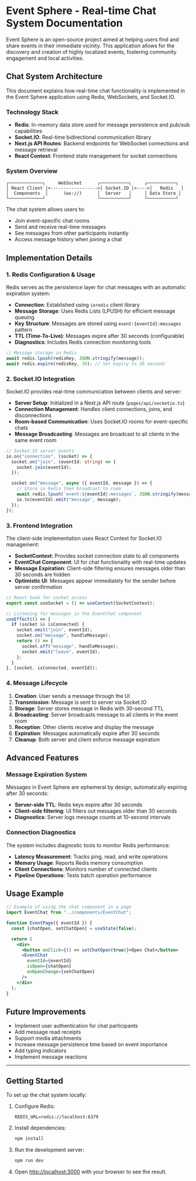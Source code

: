 # Event Sphere - Real-time Chat System Documentation

Event Sphere is an open-source project aimed at helping users find and share events in their immediate vicinity. This application allows for the discovery and creation of highly localized events, fostering community engagement and local activities.

## Chat System Architecture

This document explains how real-time chat functionality is implemented in the Event Sphere application using Redis, WebSockets, and Socket.IO.

### Technology Stack

- **Redis**: In-memory data store used for message persistence and pub/sub capabilities
- **Socket.IO**: Real-time bidirectional communication library
- **Next.js API Routes**: Backend endpoints for WebSocket connections and message retrieval
- **React Context**: Frontend state management for socket connections

### System Overview

```
┌─────────────┐     WebSocket      ┌───────────┐     ┌───────────┐
│ React Client │<------------------>│ Socket.IO │<---->│   Redis   │
│  Components  │      (ws://)      │  Server   │     │ Data Store │
└─────────────┘                    └───────────┘     └───────────┘
```

The chat system allows users to:

- Join event-specific chat rooms
- Send and receive real-time messages
- See messages from other participants instantly
- Access message history when joining a chat

## Implementation Details

### 1. Redis Configuration & Usage

Redis serves as the persistence layer for chat messages with an automatic expiration system:

- **Connection**: Established using `ioredis` client library
- **Message Storage**: Uses Redis Lists (LPUSH) for efficient message queuing
- **Key Structure**: Messages are stored using `event:{eventId}:messages` pattern
- **TTL (Time-To-Live)**: Messages expire after 30 seconds (configurable)
- **Diagnostics**: Includes Redis connection monitoring tools

```typescript
// Message storage in Redis
await redis.lpush(redisKey, JSON.stringify(message));
await redis.expire(redisKey, 30); // Set expiry to 30 seconds
```

### 2. Socket.IO Integration

Socket.IO provides real-time communication between clients and server:

- **Server Setup**: Initialized in a Next.js API route (`pages/api/socketio.ts`)
- **Connection Management**: Handles client connections, joins, and disconnections
- **Room-based Communication**: Uses Socket.IO rooms for event-specific chats
- **Message Broadcasting**: Messages are broadcast to all clients in the same event room

```typescript
// Socket.IO server events
io.on("connection", (socket) => {
  socket.on("join", (eventId: string) => {
    socket.join(eventId);
  });

  socket.on("message", async ({ eventId, message }) => {
    // Store in Redis then broadcast to room
    await redis.lpush(`event:${eventId}:messages`, JSON.stringify(message));
    io.to(eventId).emit("message", message);
  });
});
```

### 3. Frontend Integration

The client-side implementation uses React Context for Socket.IO management:

- **SocketContext**: Provides socket connection state to all components
- **EventChat Component**: UI for chat functionality with real-time updates
- **Message Expiration**: Client-side filtering ensures messages older than 30 seconds are hidden
- **Optimistic UI**: Messages appear immediately for the sender before server confirmation

```typescript
// React hook for socket access
export const useSocket = () => useContext(SocketContext);

// Listening for messages in the EventChat component
useEffect(() => {
  if (socket && isConnected) {
    socket.emit("join", eventId);
    socket.on("message", handleMessage);
    return () => {
      socket.off("message", handleMessage);
      socket.emit("leave", eventId);
    };
  }
}, [socket, isConnected, eventId]);
```

### 4. Message Lifecycle

1. **Creation**: User sends a message through the UI
2. **Transmission**: Message is sent to server via Socket.IO
3. **Storage**: Server stores message in Redis with 30-second TTL
4. **Broadcasting**: Server broadcasts message to all clients in the event room
5. **Reception**: Other clients receive and display the message
6. **Expiration**: Messages automatically expire after 30 seconds
7. **Cleanup**: Both server and client enforce message expiration

## Advanced Features

### Message Expiration System

Messages in Event Sphere are ephemeral by design, automatically expiring after 30 seconds:

- **Server-side TTL**: Redis keys expire after 30 seconds
- **Client-side filtering**: UI filters out messages older than 30 seconds
- **Diagnostics**: Server logs message counts at 10-second intervals

### Connection Diagnostics

The system includes diagnostic tools to monitor Redis performance:

- **Latency Measurement**: Tracks ping, read, and write operations
- **Memory Usage**: Reports Redis memory consumption
- **Client Connections**: Monitors number of connected clients
- **Pipeline Operations**: Tests batch operation performance

## Usage Example

```jsx
// Example of using the chat component in a page
import EventChat from "../components/EventChat";

function EventPage({ eventId }) {
  const [chatOpen, setChatOpen] = useState(false);

  return (
    <div>
      <button onClick={() => setChatOpen(true)}>Open Chat</button>
      <EventChat
        eventId={eventId}
        isOpen={chatOpen}
        onOpenChange={setChatOpen}
      />
    </div>
  );
}
```

## Future Improvements

- Implement user authentication for chat participants
- Add message read receipts
- Support media attachments
- Increase message persistence time based on event importance
- Add typing indicators
- Implement message reactions

---

## Getting Started

To set up the chat system locally:

1. Configure Redis:

   ```
   REDIS_URL=redis://localhost:6379
   ```

2. Install dependencies:

   ```bash
   npm install
   ```

3. Run the development server:

   ```bash
   npm run dev
   ```

4. Open [http://localhost:3000](http://localhost:3000) with your browser to see the result.
